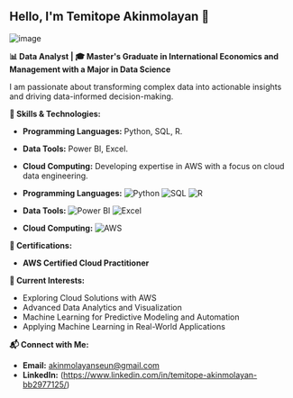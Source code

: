 ## Hello, I'm Temitope Akinmolayan 👋

 ![image](https://github.com/MonashTee/MonashTee/assets/91289484/a0bb0264-7f0f-49ed-af61-bf6082490ccf)




**📊 Data Analyst | 🎓 Master's Graduate in International Economics and Management with a Major in Data Science**

I am passionate about transforming complex data into actionable insights and driving data-informed decision-making.

**🔧 Skills & Technologies:**
- **Programming Languages:** Python, SQL, R.
- **Data Tools:** Power BI, Excel.
- **Cloud Computing:** Developing expertise in AWS with a focus on cloud data engineering.

- **Programming Languages:**
  ![Python](https://img.shields.io/badge/Python-3776AB?logo=python&logoColor=white&style=for-the-badge)
  ![SQL](https://img.shields.io/badge/SQL-4479A1?logo=postgresql&logoColor=white&style=for-the-badge)
  ![R](https://img.shields.io/badge/R-276DC3?logo=r&logoColor=white&style=for-the-badge)

- **Data Tools:**
  ![Power BI](https://img.shields.io/badge/PowerBI-F2C811?logo=powerbi&logoColor=black&style=for-the-badge)
  ![Excel](https://img.shields.io/badge/Excel-217346?logo=microsoft-excel&logoColor=white&style=for-the-badge)

- **Cloud Computing:**
  ![AWS](https://img.shields.io/badge/AWS-232F3E?logo=amazon-aws&logoColor=white&style=for-the-badge)


**📜 Certifications:**
- **AWS Certified Cloud Practitioner**

**🚀 Current Interests:**
- Exploring Cloud Solutions with AWS
- Advanced Data Analytics and Visualization
- Machine Learning for Predictive Modeling and Automation
- Applying Machine Learning in Real-World Applications

**📬 Connect with Me:**
- **Email:** [akinmolayanseun@gmail.com](mailto:akinmolayanseun@gmail.com)
- **LinkedIn:** (https://www.linkedin.com/in/temitope-akinmolayan-bb2977125/)
  
